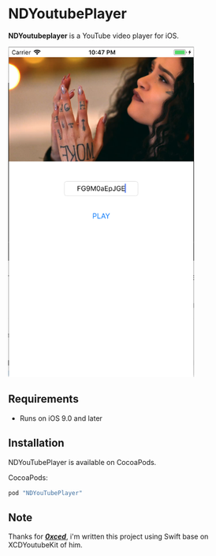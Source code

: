 # NDYoutubePlayer



**NDYoutubeplayer** is a YouTube video player for iOS.

<img src="Screenshots/screenshoot_1.png" width="377" height="668">

## Requirements

- Runs on iOS 9.0 and later

## Installation

NDYouTubePlayer is available on CocoaPods.

CocoaPods:

```ruby
pod "NDYouTubePlayer"
```
## Note
Thanks for [***0xced***](https://github.com/0xced), i'm written this project using Swift base on XCDYoutubeKit of him.
